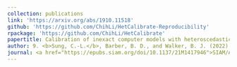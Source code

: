 ```yaml
---
collection: publications
link: 'https://arxiv.org/abs/1910.11518'
github: 'https://github.com/ChihLi/HetCalibrate-Reproducibility'
rpackage: 'https://github.com/ChihLi/HetCalibrate'
papertitle: Calibration of inexact computer models with heteroscedastic errors
author: 9. <b>Sung, C.-L.</b>, Barber, B. D., and Walker, B. J. (2022)
journal: <a href="https://epubs.siam.org/doi/10.1137/21M1417946">SIAM/ASA Journal on Uncertainty Quantification</a>, 10(4), 1733-1752.
---
```

